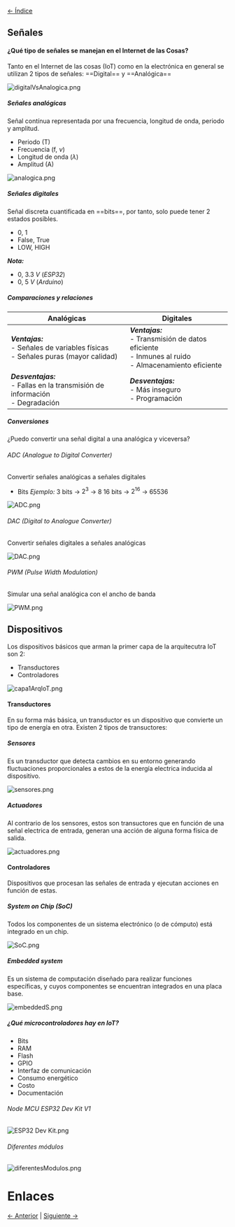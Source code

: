[<- Índice](../InternetOfThings.md)

## Señales

#### ¿Qué tipo de señales se manejan en el Internet de las Cosas?

Tanto en el Internet de las cosas (IoT) como en la electrónica en general se utilizan 2 tipos de señales: ==Digital== y ==Analógica==

![digitalVsAnalogica.png](imagenes/digitalVsAnalogica.png)

##### Señales analógicas

Señal contínua representada por una frecuencia, longitud de onda, periodo y amplitud.

- Periodo (T)
- Frecuencia (f, $\nu$)
- Longitud de onda ($\lambda$)
- Amplitud (A)

![analogica.png](imagenes/analogica.png)

##### Señales digitales

Señal discreta cuantificada en ==bits==, por tanto, solo puede tener 2 estados posibles.

- 0, 1
- False, True
- LOW, HIGH

***Nota:***
- 0, 3.3 *V* (*ESP32*)
- 0, 5 *V* (*Arduino*)

##### Comparaciones y relaciones

| Analógicas                                                                           | Digitales                                                                                               |
| ------------------------------------------------------------------------------------ | ------------------------------------------------------------------------------------------------------- |
| ***Ventajas:***<br>- Señales de variables físicas<br>- Señales puras (mayor calidad) | ***Ventajas:***<br>- Transmisión de datos eficiente<br>- Inmunes al ruido<br>- Almacenamiento eficiente |
| ***Desventajas:***<br>- Fallas en la transmisión de información<br>- Degradación     | ***Desventajas:***<br>- Más inseguro<br>- Programación                                                  |

##### Conversiones

¿Puedo convertir una señal digital a una analógica y viceversa?

###### ADC (Analogue to Digital Converter)

Convertir señales analógicas a señales digitales

- Bits
*Ejemplo:*
3 bits -> $2^3$ -> 8
16 bits -> $2^{16}$ -> 65536

![ADC.png](imagenes/ADC.png)

###### DAC (Digital to Analogue Converter)

Convertir señales digitales a señales analógicas

![DAC.png](imagenes/DAC.png)

###### PWM (Pulse Width Modulation)

Simular una señal analógica con el ancho de banda

![PWM.png](imagenes/PWM.png)

## Dispositivos

Los dispositivos básicos que arman la primer capa de la arquitecutra IoT son 2:

- Transductores
- Controladores

![capa1ArqIoT.png](imagenes/capa1ArqIoT.png)

#### Transductores

En su forma más básica, un transductor es un dispositivo que convierte un tipo de energía en otra. Existen 2 tipos de transuctores:

##### Sensores

Es un transductor que detecta cambios en su entorno generando fluctuaciones proporcionales a estos de la energía electrica inducida al dispositivo.

![sensores.png](imagenes/sensores.png)

##### Actuadores

Al contrario de los sensores, estos son transuctores que en función de una señal electrica de entrada, generan una acción de alguna forma física de salida.

![actuadores.png](imagenes/actuadores.png)

#### Controladores

Dispositivos que procesan las señales de entrada y ejecutan acciones en función de estas.

##### System on Chip (SoC)

Todos los componentes de un sistema electrónico (o de cómputo) está integrado en un chip.

![SoC.png](imagenes/SoC.png)

##### Embedded system

Es un sistema de computación diseñado para realizar funciones específicas, y cuyos componentes se encuentran integrados en una placa base.

![embeddedS.png](imagenes/embeddedS.png)

##### ¿Qué microcontroladores hay en IoT?

- Bits
- RAM
- Flash
- GPIO
- Interfaz de comunicación
- Consumo energético
- Costo
- Documentación

###### Node MCU ESP32 Dev Kit V1

![ESP32 Dev Kit.png](imagenes/ESP32%20Dev%20Kit.png)

###### Diferentes módulos

![diferentesModulos.png](imagenes/diferentesModulos.png)

# Enlaces
[<- Anterior](IntroduccionIoT.md) | [Siguiente ->](CodigosSeñalesDigitalesYAnalogicas.md)